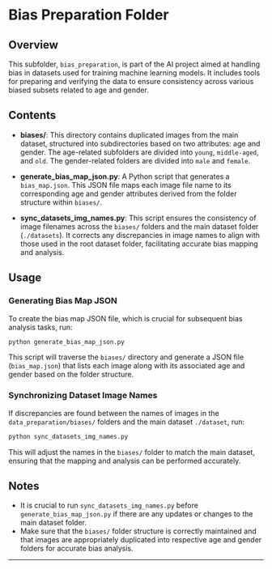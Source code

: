 # Bias Preparation Folder

## Overview
This subfolder, `bias_preparation`, is part of the AI project aimed at handling bias in datasets used for training machine learning models. It includes tools for preparing and verifying the data to ensure consistency across various biased subsets related to age and gender.

## Contents

- **biases/**: This directory contains duplicated images from the main dataset, structured into subdirectories based on two attributes: age and gender. The age-related subfolders are divided into `young`, `middle-aged`, and `old`. The gender-related folders are divided into `male` and `female`.

- **generate_bias_map_json.py**: A Python script that generates a `bias_map.json`. This JSON file maps each image file name to its corresponding age and gender attributes derived from the folder structure within `biases/`.

- **sync_datasets_img_names.py**: This script ensures the consistency of image filenames across the `biases/` folders and the main dataset folder (`./datasets`). It corrects any discrepancies in image names to align with those used in the root dataset folder, facilitating accurate bias mapping and analysis.

## Usage

### Generating Bias Map JSON
To create the bias map JSON file, which is crucial for subsequent bias analysis tasks, run:

```bash
python generate_bias_map_json.py
```

This script will traverse the `biases/` directory and generate a JSON file (`bias_map.json`) that lists each image along with its associated age and gender based on the folder structure.

### Synchronizing Dataset Image Names
If discrepancies are found between the names of images in the `data_preparation/biases/` folders and the main dataset `./dataset`, run:

```bash
python sync_datasets_img_names.py
```

This will adjust the names in the `biases/` folder to match the main dataset, ensuring that the mapping and analysis can be performed accurately.

## Notes
- It is crucial to run `sync_datasets_img_names.py` before `generate_bias_map_json.py` if there are any updates or changes to the main dataset folder.
- Make sure that the `biases/` folder structure is correctly maintained and that images are appropriately duplicated into respective age and gender folders for accurate bias analysis.

---